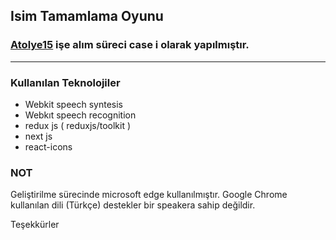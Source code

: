 ## Isim Tamamlama Oyunu

### [Atolye15](https://www.atolye15.com/) işe alım süreci case i olarak yapılmıştır.

---

### Kullanılan Teknolojiler

- Webkit speech syntesis
- Webkıt speech recognition
- redux js ( reduxjs/toolkit )
- next js
- react-icons

### NOT

Geliştirilme sürecinde microsoft edge kullanılmıştır. Google Chrome kullanılan dili (Türkçe) destekler bir speakera sahip değildir.

Teşekkürler
